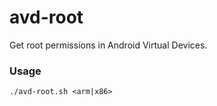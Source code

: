 # avd-root
Get root permissions in Android Virtual Devices.

### Usage

    ./avd-root.sh <arm|x86>
